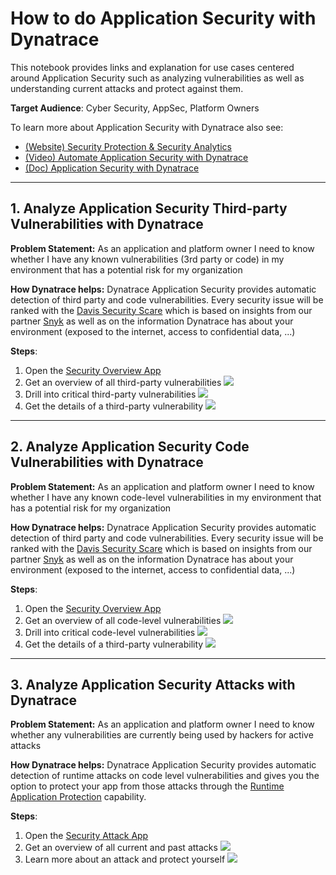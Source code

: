 # How to do Application Security with Dynatrace
This notebook provides links and explanation for use cases centered around Application Security such as analyzing vulnerabilities as well as understanding current attacks and protect against them.

**Target Audience**: Cyber Security, AppSec, Platform Owners

To learn more about Application Security with Dynatrace also see:
* [(Website) Security Protection & Security Analytics](https://www.dynatrace.com/platform/application-security/)
* [(Video) Automate Application Security with Dynatrace](https://www.youtube.com/watch?v=_tpsTNG5vb0)
* [(Doc) Application Security with Dynatrace](https://www.dynatrace.com/support/help/platform-modules/application-security)

---

## 1. Analyze Application Security Third-party Vulnerabilities with Dynatrace
**Problem Statement:** As an application and platform owner I need to know whether I have any known vulnerabilities (3rd party or code) in my environment that has a potential risk for my organization 

**How Dynatrace helps:** Dynatrace Application Security provides automatic detection of third party and code vulnerabilities. Every security issue will be ranked with the [Davis Security Scare](https://www.dynatrace.com/support/help/platform-modules/application-security/vulnerability-analytics/third-party-vulnerabilities/davis-security-score) which is based on insights from our partner [Snyk](https://dt-url.net/rwf0nx0?dt=s) as well as on the information Dynatrace has about your environment (exposed to the internet, access to confidential data, ...)

**Steps**:
1. Open the [Security Overview App](https://wkf10640.apps.dynatrace.com/ui/apps/dynatrace.classic.security.overview/ui/security/overview)
2. Get an overview of all third-party vulnerabilities ![](https://raw.githubusercontent.com/dynatrace-perfclinics/dynatrace-getting-started/main/images/howto_security_thirdparty_overview.png)
3. Drill into critical third-party vulnerabilities ![](https://raw.githubusercontent.com/dynatrace-perfclinics/dynatrace-getting-started/main/images/howto_security_thirdparty_list.png)
4. Get the details of a third-party vulnerability ![](https://raw.githubusercontent.com/dynatrace-perfclinics/dynatrace-getting-started/main/images/howto_security_thirdparty_detail.png)

---

## 2. Analyze Application Security Code Vulnerabilities with Dynatrace
**Problem Statement:** As an application and platform owner I need to know whether I have any known code-level vulnerabilities in my environment that has a potential risk for my organization 

**How Dynatrace helps:** Dynatrace Application Security provides automatic detection of third party and code vulnerabilities. Every security issue will be ranked with the [Davis Security Scare](https://www.dynatrace.com/support/help/platform-modules/application-security/vulnerability-analytics/third-party-vulnerabilities/davis-security-score) which is based on insights from our partner [Snyk](https://dt-url.net/rwf0nx0?dt=s) as well as on the information Dynatrace has about your environment (exposed to the internet, access to confidential data, ...)

**Steps**:
1. Open the [Security Overview App](https://wkf10640.apps.dynatrace.com/ui/apps/dynatrace.classic.security.overview/ui/security/overview)
2. Get an overview of all code-level vulnerabilities ![](https://raw.githubusercontent.com/dynatrace-perfclinics/dynatrace-getting-started/main/images/howto_security_codelevel_overview.png)
3. Drill into critical code-level vulnerabilities ![](https://raw.githubusercontent.com/dynatrace-perfclinics/dynatrace-getting-started/main/images/howto_security_codelevel_list.png)
4. Get the details of a third-party vulnerability ![](https://raw.githubusercontent.com/dynatrace-perfclinics/dynatrace-getting-started/main/images/howto_security_codelevel_detail.png)

---

## 3. Analyze Application Security Attacks with Dynatrace
**Problem Statement:** As an application and platform owner I need to know whether any vulnerabilities are currently being used by hackers for active attacks

**How Dynatrace helps:** Dynatrace Application Security provides automatic detection of runtime attacks on code level vulnerabilities and gives you the option to protect your app from those attacks through the [Runtime Application Protection](https://www.dynatrace.com/support/help/platform-modules/application-security/application-protection) capability.

**Steps**:
1. Open the [Security Attack App](https://wkf10640.apps.dynatrace.com/ui/apps/dynatrace.classic.attacks/ui/security/attacks)
2. Get an overview of all current and past attacks ![](https://raw.githubusercontent.com/dynatrace-perfclinics/dynatrace-getting-started/main/images/howto_security_attacks_overview.png)
3. Learn more about an attack and protect yourself ![](https://raw.githubusercontent.com/dynatrace-perfclinics/dynatrace-getting-started/main/images/howto_security_attacks_details.png)